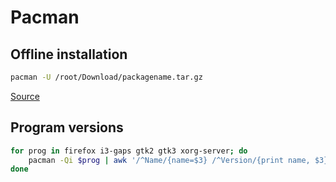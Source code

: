# Pacman

## Offline installation
```bash
pacman -U /root/Download/packagename.tar.gz
```

[Source](https://wiki.archlinux.org/title/offline_installation_of_packages)

## Program versions
```bash
for prog in firefox i3-gaps gtk2 gtk3 xorg-server; do
    pacman -Qi $prog | awk '/^Name/{name=$3} /^Version/{print name, $3}'
done
```
